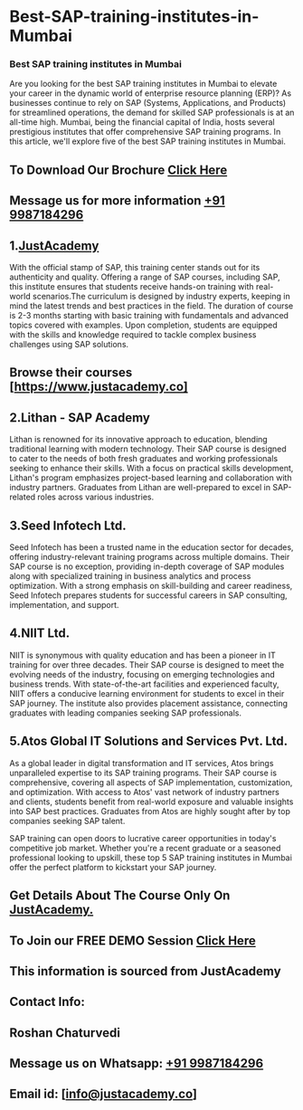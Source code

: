 # Best-SAP-training-institutes-in-Mumbai
### Best SAP training institutes in Mumbai

Are you looking for the best SAP training institutes in Mumbai to elevate your career in the dynamic world of enterprise resource planning (ERP)? As businesses continue to rely on SAP (Systems, Applications, and Products) for streamlined operations, the demand for skilled SAP professionals is at an all-time high. Mumbai, being the financial capital of India, hosts several prestigious institutes that offer comprehensive SAP training programs. In this article, we'll explore five of the best SAP training institutes in Mumbai.

## To Download Our Brochure [Click Here](https://www.justacademy.co/download-brochure-for-free)
## Message us for more information [+91 9987184296](https://wa.link/22ivby)

## 1.[JustAcademy](https://www.justacademy.co)
With the official stamp of SAP, this training center stands out for its authenticity and quality. Offering a range of SAP courses, including SAP, this institute ensures that students receive hands-on training with real-world scenarios.The curriculum is designed by industry experts, keeping in mind the latest trends and best practices in the field. The duration of course is 2-3 months starting with basic training with fundamentals and advanced topics covered with examples. Upon completion, students are equipped with the skills and knowledge required to tackle complex business challenges using SAP solutions.

## Browse their courses [https://www.justacademy.co]

## 2.Lithan - SAP Academy
Lithan is renowned for its innovative approach to education, blending traditional learning with modern technology. Their SAP course is designed to cater to the needs of both fresh graduates and working professionals seeking to enhance their skills. With a focus on practical skills development, Lithan's program emphasizes project-based learning and collaboration with industry partners. Graduates from Lithan are well-prepared to excel in SAP-related roles across various industries.

## 3.Seed Infotech Ltd.
Seed Infotech has been a trusted name in the education sector for decades, offering industry-relevant training programs across multiple domains. Their SAP course is no exception, providing in-depth coverage of SAP modules along with specialized training in business analytics and process optimization. With a strong emphasis on skill-building and career readiness, Seed Infotech prepares students for successful careers in SAP consulting, implementation, and support.

## 4.NIIT Ltd.
NIIT is synonymous with quality education and has been a pioneer in IT training for over three decades. Their SAP course is designed to meet the evolving needs of the industry, focusing on emerging technologies and business trends. With state-of-the-art facilities and experienced faculty, NIIT offers a conducive learning environment for students to excel in their SAP journey. The institute also provides placement assistance, connecting graduates with leading companies seeking SAP professionals.

## 5.Atos Global IT Solutions and Services Pvt. Ltd.
As a global leader in digital transformation and IT services, Atos brings unparalleled expertise to its SAP training programs. Their SAP course is comprehensive, covering all aspects of SAP implementation, customization, and optimization. With access to Atos' vast network of industry partners and clients, students benefit from real-world exposure and valuable insights into SAP best practices. Graduates from Atos are highly sought after by top companies seeking SAP talent.

SAP training can open doors to lucrative career opportunities in today's competitive job market. Whether you're a recent graduate or a seasoned professional looking to upskill, these top 5 SAP training institutes in Mumbai offer the perfect platform to kickstart your SAP journey.
## Get Details About The Course Only On [JustAcademy.](https://www.justacademy.co)
## To Join our FREE DEMO Session [Click Here](https://www.justacademy.co/register-for-course-demo)
## This information is sourced from JustAcademy
## Contact Info:
## Roshan Chaturvedi
## Message us on Whatsapp: [+91 9987184296](https://wa.link/22ivby)
## Email id: [info@justacademy.co]

